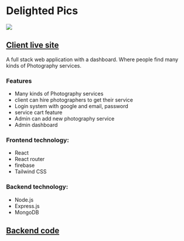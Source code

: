 # Delighted Pics

![](https://i.imgur.com/QPwT1kR.png)

## [Client live site](https://delighted-pics.web.app/)

A full stack web application with a dashboard. Where people find many kinds of Photography services.

### Features

- Many kinds of Photography services
- client can hire photographers to get their service
- Login system with google and email, password
- service cart feature
- Admin can add new photography service
- Admin dashboard

### Frontend technology:

- React
- React router
- firebase
- Tailwind CSS

### Backend technology:

- Node.js
- Express.js
- MongoDB

## [Backend code](https://github.com/apelmahmudDev/delighted-pics-server)
